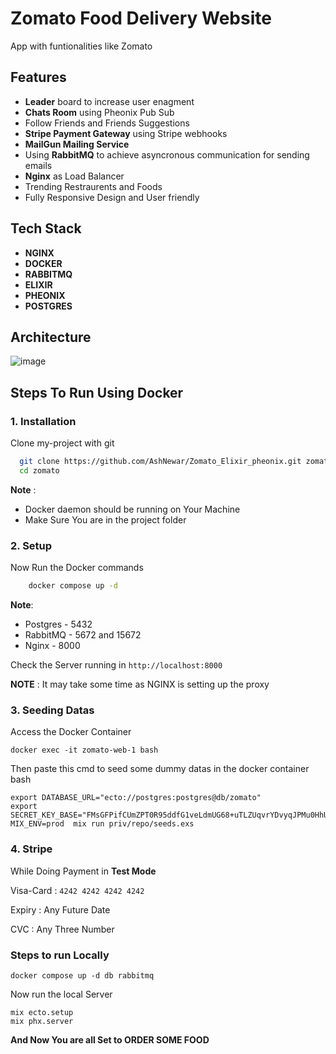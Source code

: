 
# Zomato Food Delivery Website

App with funtionalities like Zomato 

## Features
- __Leader__ board to increase user enagment 
- __Chats Room__ using Pheonix Pub Sub
- Follow Friends and Friends Suggestions
- __Stripe Payment Gateway__ using Stripe webhooks
- __MailGun Mailing Service__
- Using __RabbitMQ__ to achieve asyncronous communication for sending emails
- __Nginx__ as Load Balancer
- Trending Restraurents and Foods
- Fully Responsive Design and User friendly




## Tech Stack

- __NGINX__
- __DOCKER__
- __RABBITMQ__
- __ELIXIR__
- __PHEONIX__
- __POSTGRES__

## Architecture

![image](https://github.com/user-attachments/assets/fbe9e58a-f367-4755-adae-b652a6607158)


## Steps To Run Using Docker
### 1. Installation

Clone my-project with git

```bash
  git clone https://github.com/AshNewar/Zomato_Elixir_pheonix.git zomato
  cd zomato
```
__Note__ : 
- Docker daemon should be running on Your Machine
- Make Sure You are in the project folder

### 2. Setup
Now Run the Docker commands
```bash
    docker compose up -d
```
__Note__:
- Postgres - 5432 
- RabbitMQ - 5672 and 15672
- Nginx - 8000

Check the Server running in ``http://localhost:8000``

__NOTE__ : It may take some time as NGINX is setting up the proxy

### 3. Seeding Datas
Access the Docker Container
```
docker exec -it zomato-web-1 bash
```
Then paste this cmd to seed some dummy datas in the docker container bash
```
export DATABASE_URL="ecto://postgres:postgres@db/zomato"
export SECRET_KEY_BASE="FMsGFPifCUmZPT0R95ddfG1veLdmUG68+uTLZUqvrYDvyqJPMu0HhUCG9BZQ/0Ht"
MIX_ENV=prod  mix run priv/repo/seeds.exs
```


### 4. Stripe
While Doing Payment in 
__Test Mode__

Visa-Card : ```4242 4242 4242 4242```

Expiry : Any Future Date 

CVC : Any Three Number


### Steps to run Locally

```
docker compose up -d db rabbitmq
```
Now run the local Server
```
mix ecto.setup
mix phx.server
```



__And Now You are all Set to ORDER SOME FOOD__





